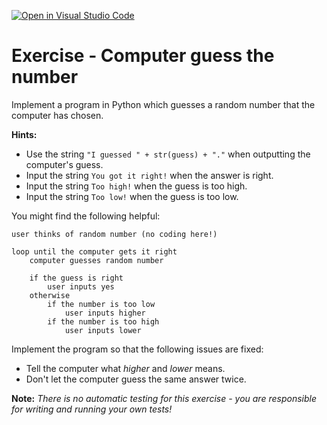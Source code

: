 [![Open in Visual Studio Code](https://classroom.github.com/assets/open-in-vscode-f059dc9a6f8d3a56e377f745f24479a46679e63a5d9fe6f495e02850cd0d8118.svg)](https://classroom.github.com/online_ide?assignment_repo_id=6454480&assignment_repo_type=AssignmentRepo)
# Exercise - Computer guess the number

Implement a program in Python which guesses a random number that the computer has chosen.

**Hints:**

- Use the string `"I guessed " + str(guess) + "."` when outputting the computer's guess.
- Input the string `You got it right!` when the answer is right.
- Input the string `Too high!` when the guess is too high.
- Input the string `Too low!` when the guess is too low.

You might find the following helpful:

```plaintext
user thinks of random number (no coding here!)

loop until the computer gets it right
    computer guesses random number

    if the guess is right
        user inputs yes
    otherwise
        if the number is too low
            user inputs higher
        if the number is too high
            user inputs lower
```

Implement the program so that the following issues are fixed:

- Tell the computer what *higher* and *lower* means.
- Don't let the computer guess the same answer twice.

**Note:** *There is no automatic testing for this exercise - you are responsible for writing and running your own tests!*
